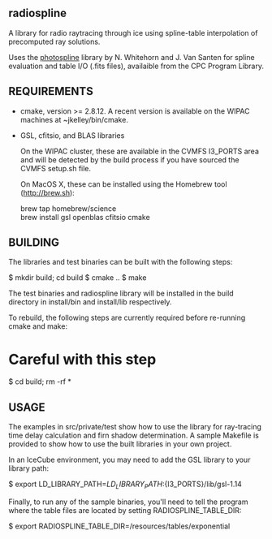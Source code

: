 
radiospline
-----------

A library for radio raytracing through ice using spline-table interpolation
of precomputed ray solutions.

Uses the [photospline](http://www.sciencedirect.com/science/article/pii/S0010465513001434) library by N. Whitehorn and J. Van Santen for spline evaluation and table I/O (.fits files), availaible from the CPC Program Library.

REQUIREMENTS
------------

- cmake, version >= 2.8.12.  A recent version is available on the WIPAC
  machines at ~jkelley/bin/cmake.  

- GSL, cfitsio, and BLAS libraries

  On the WIPAC cluster, these are available in the CVMFS I3_PORTS area
  and will be detected by the build process if you have sourced the CVMFS
  setup.sh file. 

  On MacOS X, these can be installed using the Homebrew tool
  (http://brew.sh): 

     brew tap homebrew/science                 
     brew install gsl openblas cfitsio cmake

BUILDING
--------

The libraries and test binaries can be built with the following steps:

  $ mkdir build; cd build
  $ cmake ..
  $ make

The test binaries and radiospline library will be installed in the build
directory in install/bin and install/lib respectively.

To rebuild, the following steps are currently required before re-running
cmake and make:  

  # Careful with this step
  $ cd build; rm -rf *  


USAGE
-----

The examples in src/private/test show how to use the library for
ray-tracing time delay calculation and firn shadow determination.  A
sample Makefile is provided to show how to use the built libraries in your
own project. 

In an IceCube environment, you may need to add the GSL library to your
library path:

  $ export LD_LIBRARY_PATH=${LD_LIBRARY_PATH}:${I3_PORTS}/lib/gsl-1.14

Finally, to run any of the sample binaries, you'll need to tell the program
where the table files are located by setting RADIOSPLINE_TABLE_DIR:

  $ export RADIOSPLINE_TABLE_DIR=<your radiospline tree>/resources/tables/exponential



